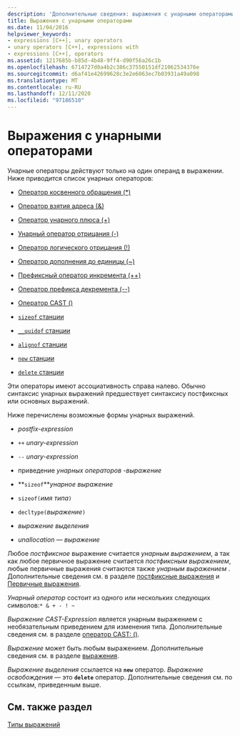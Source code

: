 ```yaml
---
description: 'Дополнительные сведения: выражения с унарными операторами'
title: Выражения с унарными операторами
ms.date: 11/04/2016
helpviewer_keywords:
- expressions [C++], unary operators
- unary operators [C++], expressions with
- expressions [C++], operators
ms.assetid: 1217685b-b85d-4b48-9ff4-d90f56a26c1b
ms.openlocfilehash: 6714727d0a4b2c386c37550151df21062534376e
ms.sourcegitcommit: d6af41e42699628c3e2e6063ec7b03931a49a098
ms.translationtype: MT
ms.contentlocale: ru-RU
ms.lasthandoff: 12/11/2020
ms.locfileid: "97186510"
---
```

# <a name="expressions-with-unary-operators"></a>Выражения с унарными операторами

Унарные операторы действуют только на один операнд в выражении. Ниже приводится список унарных операторов:

- [Оператор косвенного обращения (*)](../cpp/indirection-operator-star.md)

- [Оператор взятия адреса (&)](../cpp/address-of-operator-amp.md)

- [Оператор унарного плюса (+)](../cpp/unary-plus-and-negation-operators-plus-and.md)

- [Унарный оператор отрицания (-)](../cpp/unary-plus-and-negation-operators-plus-and.md)

- [Оператор логического отрицания (!)](../cpp/logical-negation-operator-exclpt.md)

- [Оператор дополнения до единицы (~)](../cpp/one-s-complement-operator-tilde.md)

- [Префиксный оператор инкремента (++)](../cpp/prefix-increment-and-decrement-operators-increment-and-decrement.md)

- [Оператор префикса декремента (--)](../cpp/prefix-increment-and-decrement-operators-increment-and-decrement.md)

- [Оператор CAST ()](../cpp/cast-operator-parens.md)

- [`sizeof` станции](../cpp/sizeof-operator.md)

- [`__uuidof` станции](../cpp/uuidof-operator.md)

- [`alignof` станции](../cpp/alignof-operator.md)

- [`new` станции](../cpp/new-operator-cpp.md)

- [`delete` станции](../cpp/delete-operator-cpp.md)

Эти операторы имеют ассоциативность справа налево. Обычно синтаксис унарных выражений предшествует синтаксису постфиксных или основных выражений.

Ниже перечислены возможные формы унарных выражений.

- *postfix-expression*

- `++` *unary-expression*

- `--` *unary-expression*

- приведение *унарных операторов* *-выражение*

- **`sizeof`***унарное выражение*

- `sizeof(`*имя типа*`)`

- `decltype(`*выражение*`)`

- *выражение выделения*

- *unallocation — выражение*

Любое *постфиксное* выражение считается *унарным выражением*, а так как любое первичное выражение считается *постфиксным выражением*, любые первичные выражения считаются также *унарным выражением* . Дополнительные сведения см. в разделе [постфиксные выражения](../cpp/postfix-expressions.md) и [Первичные выражения](../cpp/primary-expressions.md).

*Унарный оператор* состоит из одного или нескольких следующих символов:`* & + - ! ~`

*Выражение CAST-Expression* является унарным выражением с необязательным приведением для изменения типа. Дополнительные сведения см. в разделе [оператор CAST: ()](../cpp/cast-operator-parens.md).

*Выражение* может быть любым выражением. Дополнительные сведения см. в разделе [выражения](../cpp/expressions-cpp.md).

*Выражение выделения* ссылается на **`new`** оператор. *Выражение освобождения —* это **`delete`** оператор. Дополнительные сведения см. по ссылкам, приведенным выше.

## <a name="see-also"></a>См. также раздел

[Типы выражений](../cpp/types-of-expressions.md)
